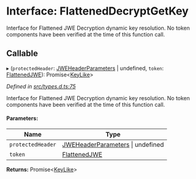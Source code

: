 # Interface: FlattenedDecryptGetKey

Interface for Flattened JWE Decryption dynamic key resolution.
No token components have been verified at the time of this function call.

## Callable

▸ (`protectedHeader`: [JWEHeaderParameters](_types_d_.jweheaderparameters.md) \| undefined, `token`: [FlattenedJWE](_types_d_.flattenedjwe.md)): Promise\<[KeyLike](../types/_types_d_.keylike.md)>

*Defined in [src/types.d.ts:75](https://github.com/panva/jose/blob/v3.x/src/types.d.ts#L75)*

Interface for Flattened JWE Decryption dynamic key resolution.
No token components have been verified at the time of this function call.

#### Parameters:

Name | Type |
------ | ------ |
`protectedHeader` | [JWEHeaderParameters](_types_d_.jweheaderparameters.md) \| undefined |
`token` | [FlattenedJWE](_types_d_.flattenedjwe.md) |

**Returns:** Promise\<[KeyLike](../types/_types_d_.keylike.md)>
